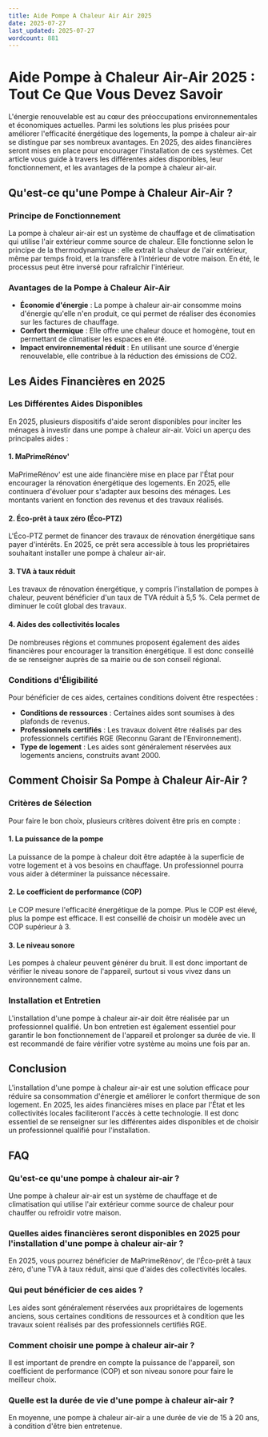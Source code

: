 ```yaml
---
title: Aide Pompe A Chaleur Air Air 2025
date: 2025-07-27
last_updated: 2025-07-27
wordcount: 881
---
```


# Aide Pompe à Chaleur Air-Air 2025 : Tout Ce Que Vous Devez Savoir

L'énergie renouvelable est au cœur des préoccupations environnementales et économiques actuelles. Parmi les solutions les plus prisées pour améliorer l'efficacité énergétique des logements, la pompe à chaleur air-air se distingue par ses nombreux avantages. En 2025, des aides financières seront mises en place pour encourager l'installation de ces systèmes. Cet article vous guide à travers les différentes aides disponibles, leur fonctionnement, et les avantages de la pompe à chaleur air-air.

## Qu'est-ce qu'une Pompe à Chaleur Air-Air ?

### Principe de Fonctionnement

La pompe à chaleur air-air est un système de chauffage et de climatisation qui utilise l'air extérieur comme source de chaleur. Elle fonctionne selon le principe de la thermodynamique : elle extrait la chaleur de l'air extérieur, même par temps froid, et la transfère à l'intérieur de votre maison. En été, le processus peut être inversé pour rafraîchir l'intérieur.

### Avantages de la Pompe à Chaleur Air-Air

- **Économie d'énergie** : La pompe à chaleur air-air consomme moins d'énergie qu'elle n'en produit, ce qui permet de réaliser des économies sur les factures de chauffage.
- **Confort thermique** : Elle offre une chaleur douce et homogène, tout en permettant de climatiser les espaces en été.
- **Impact environnemental réduit** : En utilisant une source d'énergie renouvelable, elle contribue à la réduction des émissions de CO2.

## Les Aides Financières en 2025

### Les Différentes Aides Disponibles

En 2025, plusieurs dispositifs d'aide seront disponibles pour inciter les ménages à investir dans une pompe à chaleur air-air. Voici un aperçu des principales aides :

#### 1. MaPrimeRénov'

MaPrimeRénov' est une aide financière mise en place par l'État pour encourager la rénovation énergétique des logements. En 2025, elle continuera d'évoluer pour s'adapter aux besoins des ménages. Les montants varient en fonction des revenus et des travaux réalisés.

#### 2. Éco-prêt à taux zéro (Éco-PTZ)

L'Éco-PTZ permet de financer des travaux de rénovation énergétique sans payer d'intérêts. En 2025, ce prêt sera accessible à tous les propriétaires souhaitant installer une pompe à chaleur air-air.

#### 3. TVA à taux réduit

Les travaux de rénovation énergétique, y compris l'installation de pompes à chaleur, peuvent bénéficier d'un taux de TVA réduit à 5,5 %. Cela permet de diminuer le coût global des travaux.

#### 4. Aides des collectivités locales

De nombreuses régions et communes proposent également des aides financières pour encourager la transition énergétique. Il est donc conseillé de se renseigner auprès de sa mairie ou de son conseil régional.

### Conditions d'Éligibilité

Pour bénéficier de ces aides, certaines conditions doivent être respectées :

- **Conditions de ressources** : Certaines aides sont soumises à des plafonds de revenus.
- **Professionnels certifiés** : Les travaux doivent être réalisés par des professionnels certifiés RGE (Reconnu Garant de l’Environnement).
- **Type de logement** : Les aides sont généralement réservées aux logements anciens, construits avant 2000.

## Comment Choisir Sa Pompe à Chaleur Air-Air ?

### Critères de Sélection

Pour faire le bon choix, plusieurs critères doivent être pris en compte :

#### 1. La puissance de la pompe

La puissance de la pompe à chaleur doit être adaptée à la superficie de votre logement et à vos besoins en chauffage. Un professionnel pourra vous aider à déterminer la puissance nécessaire.

#### 2. Le coefficient de performance (COP)

Le COP mesure l'efficacité énergétique de la pompe. Plus le COP est élevé, plus la pompe est efficace. Il est conseillé de choisir un modèle avec un COP supérieur à 3.

#### 3. Le niveau sonore

Les pompes à chaleur peuvent générer du bruit. Il est donc important de vérifier le niveau sonore de l'appareil, surtout si vous vivez dans un environnement calme.

### Installation et Entretien

L'installation d'une pompe à chaleur air-air doit être réalisée par un professionnel qualifié. Un bon entretien est également essentiel pour garantir le bon fonctionnement de l'appareil et prolonger sa durée de vie. Il est recommandé de faire vérifier votre système au moins une fois par an.

## Conclusion

L'installation d'une pompe à chaleur air-air est une solution efficace pour réduire sa consommation d'énergie et améliorer le confort thermique de son logement. En 2025, les aides financières mises en place par l'État et les collectivités locales faciliteront l'accès à cette technologie. Il est donc essentiel de se renseigner sur les différentes aides disponibles et de choisir un professionnel qualifié pour l'installation.

## FAQ

### Qu'est-ce qu'une pompe à chaleur air-air ?

Une pompe à chaleur air-air est un système de chauffage et de climatisation qui utilise l'air extérieur comme source de chaleur pour chauffer ou refroidir votre maison.

### Quelles aides financières seront disponibles en 2025 pour l'installation d'une pompe à chaleur air-air ?

En 2025, vous pourrez bénéficier de MaPrimeRénov', de l'Éco-prêt à taux zéro, d'une TVA à taux réduit, ainsi que d'aides des collectivités locales.

### Qui peut bénéficier de ces aides ?

Les aides sont généralement réservées aux propriétaires de logements anciens, sous certaines conditions de ressources et à condition que les travaux soient réalisés par des professionnels certifiés RGE.

### Comment choisir une pompe à chaleur air-air ?

Il est important de prendre en compte la puissance de l'appareil, son coefficient de performance (COP) et son niveau sonore pour faire le meilleur choix.

### Quelle est la durée de vie d'une pompe à chaleur air-air ?

En moyenne, une pompe à chaleur air-air a une durée de vie de 15 à 20 ans, à condition d'être bien entretenue.
